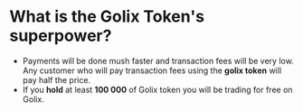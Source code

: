 # What is the Golix Token's superpower?

- Payments will be done mush faster and transaction fees will be very low. Any customer who will pay transaction fees using the **golix token** will pay half the price.
- If you **hold** at least **100 000** of Golix token you will be trading for free on Golix.


